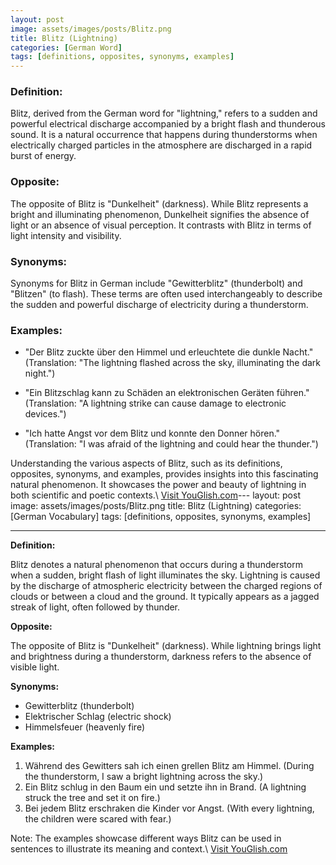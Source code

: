 ```yaml
---
layout: post
image: assets/images/posts/Blitz.png
title: Blitz (Lightning)
categories: [German Word]
tags: [definitions, opposites, synonyms, examples]
---
```


### Definition:
Blitz, derived from the German word for "lightning," refers to a sudden and powerful electrical discharge accompanied by a bright flash and thunderous sound. It is a natural occurrence that happens during thunderstorms when electrically charged particles in the atmosphere are discharged in a rapid burst of energy.

### Opposite:
The opposite of Blitz is "Dunkelheit" (darkness). While Blitz represents a bright and illuminating phenomenon, Dunkelheit signifies the absence of light or an absence of visual perception. It contrasts with Blitz in terms of light intensity and visibility.

### Synonyms:
Synonyms for Blitz in German include "Gewitterblitz" (thunderbolt) and "Blitzen" (to flash). These terms are often used interchangeably to describe the sudden and powerful discharge of electricity during a thunderstorm.

### Examples:
- "Der Blitz zuckte über den Himmel und erleuchtete die dunkle Nacht."   
(Translation: "The lightning flashed across the sky, illuminating the dark night.")

- "Ein Blitzschlag kann zu Schäden an elektronischen Geräten führen."   
(Translation: "A lightning strike can cause damage to electronic devices.")

- "Ich hatte Angst vor dem Blitz und konnte den Donner hören."   
(Translation: "I was afraid of the lightning and could hear the thunder.")

Understanding the various aspects of Blitz, such as its definitions, opposites, synonyms, and examples, provides insights into this fascinating natural phenomenon. It showcases the power and beauty of lightning in both scientific and poetic contexts.\ <a id="yg-widget-0" class="youglish-widget" data-query="Blitz" data-lang="german" data-components="8412" data-auto-start="0" data-bkg-color="theme_light" data-title="How%20to%20pronounce%20Blitz%20in%20German"  rel="nofollow" href="https://youglish.com">Visit YouGlish.com</a><script async src="https://youglish.com/public/emb/widget.js" charset="utf-8"></script>---
layout: post
image: assets/images/posts/Blitz.png
title: Blitz (Lightning) 
categories: [German Vocabulary]
tags: [definitions, opposites, synonyms, examples]

---

**Definition:**

Blitz denotes a natural phenomenon that occurs during a thunderstorm when a sudden, bright flash of light illuminates the sky. Lightning is caused by the discharge of atmospheric electricity between the charged regions of clouds or between a cloud and the ground. It typically appears as a jagged streak of light, often followed by thunder.

**Opposite:**

The opposite of Blitz is "Dunkelheit" (darkness). While lightning brings light and brightness during a thunderstorm, darkness refers to the absence of visible light.

**Synonyms:**
- Gewitterblitz (thunderbolt)
- Elektrischer Schlag (electric shock)
- Himmelsfeuer (heavenly fire)

**Examples:**

1. Während des Gewitters sah ich einen grellen Blitz am Himmel. (During the thunderstorm, I saw a bright lightning across the sky.)
2. Ein Blitz schlug in den Baum ein und setzte ihn in Brand. (A lightning struck the tree and set it on fire.)
3. Bei jedem Blitz erschraken die Kinder vor Angst. (With every lightning, the children were scared with fear.)

Note: The examples showcase different ways Blitz can be used in sentences to illustrate its meaning and context.\ <a id="yg-widget-0" class="youglish-widget" data-query="Blitz" data-lang="german" data-components="8412" data-auto-start="0" data-bkg-color="theme_light" data-title="How%20to%20pronounce%20Blitz%20in%20German"  rel="nofollow" href="https://youglish.com">Visit YouGlish.com</a><script async src="https://youglish.com/public/emb/widget.js" charset="utf-8"></script>